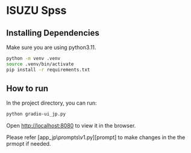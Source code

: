 # ISUZU Spss

## Installing Dependencies

Make sure you are using python3.11.

```bash
python -m venv .venv
source .venv/bin/activate
pip install -r requirements.txt
```

## How to run

In the project directory, you can run:

```bash
python gradio-ui_jp.py
```
Open [http://localhost:8080](http://localhost:8080) to view it in the browser.

Please refer [app_jp\prompts\v1.py][prompt] to make changes in the the prmopt if needed.

